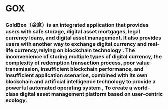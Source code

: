 # GOX
### GoldBox（金盒）is an integrated application that provides users with safe storage, digital asset mortgages, legal currency loans, and digital asset management. It also provides users with another way to exchange digital currency and real-life currency,relying on blockchain technology . The inconvenience of storing multiple types of digital currency, the complexity of redemption transaction process, poor value transmission, insufficient blockchain performance, and insufficient application scenarios, combined with its own blockchain and artificial intelligence technology to provide a powerful automated operating system , To create a world-class digital asset management platform based on user-centric ecology.
